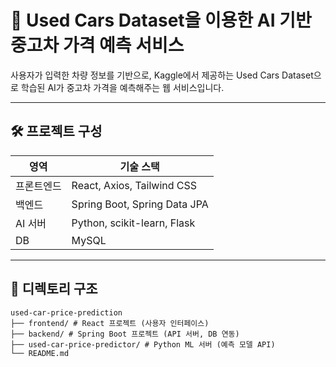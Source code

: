 # 🚗 Used Cars Dataset을 이용한 AI 기반 중고차 가격 예측 서비스

사용자가 입력한 차량 정보를 기반으로, Kaggle에서 제공하는 Used Cars Dataset으로 학습된 AI가 중고차 가격을 예측해주는 웹 서비스입니다.

---

## 🛠 프로젝트 구성

| 영역       | 기술 스택                                  |
|------------|---------------------------------------------|
| 프론트엔드 | React, Axios, Tailwind CSS                  |
| 백엔드     | Spring Boot, Spring Data JPA       |
| AI 서버    | Python, scikit-learn, Flask                  |
| DB         | MySQL                                       |

---

## 📁 디렉토리 구조

```
used-car-price-prediction
├── frontend/ # React 프로젝트 (사용자 인터페이스)
├── backend/ # Spring Boot 프로젝트 (API 서버, DB 연동)
├── used-car-price-predictor/ # Python ML 서버 (예측 모델 API)
└── README.md
```
